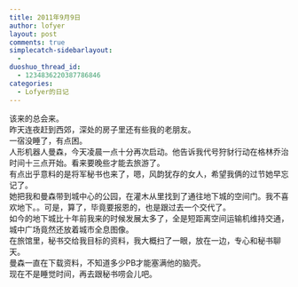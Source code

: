 ```yaml
---
title: 2011年9月9日
author: lofyer
layout: post
comments: true
simplecatch-sidebarlayout:
  - 
duoshuo_thread_id:
  - 1234836220387786846
categories:
  - Lofyer的日记
---
```

该来的总会来。  
昨天连夜赶到西郊，深处的房子里还有些我的老朋友。  
一宿没睡了，有点困。  
人形机器人曼森，今天凌晨一点十分再次启动。他告诉我代号狩豺行动在格林乔治时间十三点开始。看来要晚些才能去旅游了。  
有点出乎意料的是将军秘书也来了，嗯，风韵犹存的女人，希望我俩的过节她早忘记了。  
她把我和曼森带到城中心的公园，在灌木从里找到了通往地下城的空间门。我不喜欢地下。。可是，算了，毕竟要报恩的，也是跟过去一个交代了。  
如今的地下城比十年前我来的时候发展太多了，全是短距离空间运输机维持交通，城中广场竟然还放着城市全息图像。  
在旅馆里，秘书交给我目标的资料，我大概扫了一眼，放在一边，专心和秘书聊天。  
曼森一直在下载资料，不知道多少PB才能塞满他的脑壳。  
现在不是睡觉时间，再去跟秘书唠会儿吧。